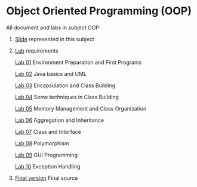 # Object Oriented Programming (OOP)
All document and labs in subject OOP

1. [Slide](https://github.com/vothuckhanhhuyen/oop/tree/master/Document/lecture) represented in this subject
2. [Lab](https://github.com/vothuckhanhhuyen/oop/tree/master/Document/lab) requirements

      [Lab 01](https://github.com/vothuckhanhhuyen/oop/tree/master/src/hust/soict/talented/lab01) Environment Preparation and First Programs
      
      [Lab 02](https://github.com/vothuckhanhhuyen/oop/tree/master/src/hust/soict/talented/lab02) Java basics and UML
      
      [Lab 03](https://github.com/vothuckhanhhuyen/oop/tree/master/src/hust/soict/talented/lab03) Encapsulation and Class Building
      
      [Lab 04](https://github.com/vothuckhanhhuyen/oop/tree/master/src/hust/soict/talented/lab04) Some techniques in Class Building
      
      [Lab 05](https://github.com/vothuckhanhhuyen/oop/tree/master/src/hust/soict/talented/lab05) Memory Management and Class Organization
      
      [Lab 06](https://github.com/vothuckhanhhuyen/oop/tree/master/src/hust/soict/talented/lab06) Aggregation and Inheritance
      
      [Lab 07](https://github.com/vothuckhanhhuyen/oop/tree/master/src/hust/soict/talented/lab07Abstract) Class and Interface
      
      [Lab 08](https://github.com/vothuckhanhhuyen/oop/tree/master/src/hust/soict/talented/lab08) Polymorphism
      
      [Lab 09](https://github.com/vothuckhanhhuyen/oop/tree/master/src/hust/soict/talented/lab09/gui) GUI Programming
      
      [Lab 10](https://github.com/vothuckhanhhuyen/oop/tree/master/src/hust/soict/talented/lab10) Exception Handling
3. [Final version](https://github.com/vothuckhanhhuyen/OrderManagementApplication) Final source 
